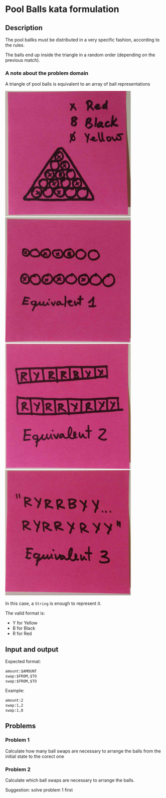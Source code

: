 # Pool Balls kata formulation

## Description

The pool ballks must be distributed in a very specific fashion, according to the rules.

The balls end up inside the triangle in a random order (depending on the previous match).

### A note about the problem domain

A triangle of pool balls is equivalent to an array of ball representations

<img src="./images/1.jpeg" width="400" height="400"><img src="./images/2.jpeg" width="400" height="400">
<img src="./images/3.jpeg" width="400" height="400"><img src="./images/4.jpeg" width="400" height="400">

In this case, a `String` is enough to represent it.

The valid format is:

  * Y for Yellow
  * B for Black
  * R for Red
  
## Input and output

Expected format:

```
amount:$AMOUNT
swap:$FROM,$TO
swap:$FROM,$TO
```

Example:

```
amount:2
swap:1,2
swap:1,8
```
  
## Problems

### Problem 1

Calculate how many ball swaps are necessary to arrange the balls from the initial state to the corect one

### Problem 2

Calculate which ball swaps are necessary to arrange the balls. 

Suggestion: solve problem 1 first

